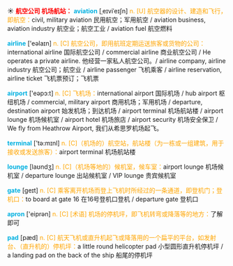 ☀ <font color="red">**航空公司 机场航站：**</font>
<font color="sky blue">**aviation**</font> [ˌeɪviˈeɪʃn]
<font color="orange">n. [U] 航空器的设计、建造和飞行，即航空：</font>civil, military aviation 民用航空；军用航空 / aviation business, aviation industry 航空业；航空工业 / aviation fuel 航空燃料

<font color="sky blue">**airline**</font> ['eəlaɪn] 
<font color="orange">n. [C] 航空公司，即用航班定期运送旅客或货物的公司：</font>international airline 国际航空公司 / commercial airline 商业航空公司 / He operates a private airline. 他经营一家私人航空公司。/ airline company, airline industry 航空公司；航空业 / airline passenger 飞机乘客 / airline reservation, airline ticket 飞机票预订；飞机票

<font color="sky blue">**airport**</font> ['eəpɔ:t] 
<font color="orange">n. [C] 飞机场：</font>international airport 国际机场 / hub airport 枢纽机场 / commercial, military airport 商用机场；军用机场 / departure, destination airport 始发机场；到达机场 / airport terminal 机场航站楼 / airport lounge 机场候机室 / airport hotel 机场旅店 / airport security 机场安全保卫 / We fly from Heathrow Airport, 我们从希思罗机场起飞。

<font color="sky blue">**terminal**</font> ['tə:mɪnl] 
<font color="orange">n. [C]（机场的）航空站，航站楼（为一栋或一组建筑，用于接收或发送旅客）：</font>airport terminal 机场航站楼

<font color="sky blue">**lounge**</font> [laʊndӡ] 
<font color="orange">n. [C]（机场等地的）候机室，候车室：</font>airport lounge 机场候机室 / departure lounge 出站候机室 / VIP lounge 贵宾候机室

<font color="sky blue">**gate**</font> [ɡeɪt] 
<font color="orange">n. [C] 乘客离开机场而登上飞机时所经过的一条通道，即登机门；登机口：</font>to board at gate 16 在16号登机口登机 / departure gate 登机口

<font color="sky blue">**apron**</font> ['eiprən] 
<font color="orange">n. [C] [术语] 机场的停机坪，即飞机转弯或降落等的地方：</font>了解即可
           
<font color="sky blue">**pad**</font> [pæd]
<font color="orange">n. [C] 航天飞机或直升机起飞或降落用的一个扁平的平台，如发射台、（直升机的）停机坪：</font>a little round helicopter pad 小型圆形直升机停机坪 / a landing pad on the back of the ship 船尾的停机坪